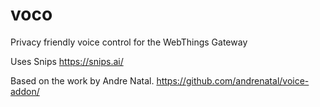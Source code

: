 # voco
Privacy friendly voice control for the WebThings Gateway

Uses Snips
https://snips.ai/

Based on the work by Andre Natal.
https://github.com/andrenatal/voice-addon/
